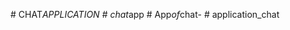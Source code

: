 
#   C H A T _ A P P L I C A T I O N  
 #   c h a t _ _ _ a p p  
 #   A p p _ o f _ c h a t -  
 #   a p p l i c a t i o n _ _ _ c h a t  
 